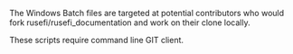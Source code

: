
The Windows Batch files are targeted at potential contributors who would fork rusefi/rusefi_documentation and work on their clone locally.

These scripts require command line GIT client.
